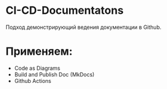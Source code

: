 # CI-CD-Documentatons
Подход демонстрирующий ведения документации в Github. 
# Применяем:
* Code as Diagrams
* Build and Publish Doc (MkDocs)
* Github Actions
